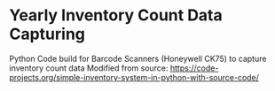 # Yearly Inventory Count Data Capturing
Python Code build for Barcode Scanners (Honeywell CK75) to capture inventory count data
Modified from source: https://code-projects.org/simple-inventory-system-in-python-with-source-code/
